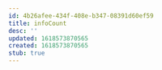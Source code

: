 ```yaml
---
id: 4b26afee-434f-408e-b347-08391d60ef59
title: infoCount
desc: ''
updated: 1618573870565
created: 1618573870565
stub: true
---
```


